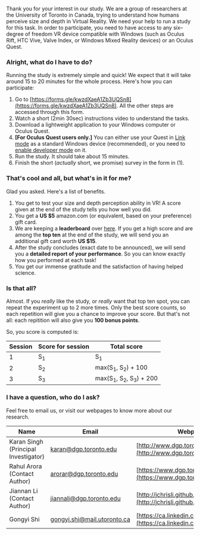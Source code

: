 Thank you for your interest in our study. We are a group of researchers at the University of Toronto in Canada, trying to understand how humans perceive size and depth in Virtual Reality. We need your help to run a study for this task. In order to participate, you need to have access to any six–degree of freedom VR device compatible with Windows (such as Oculus Rift, HTC Vive, Valve Index, or Windows Mixed Reality devices) or an Oculus Quest.

### Alright, what do I have to do?

Running the study is extremely simple and quick! We expect that it will take around 15 to 20 minutes for the whole process. Here's how you can participate:

1. Go to [https://forms.gle/kwzdXaeA1Zb3UQSn8](https://forms.gle/kwzdXaeA1Zb3UQSn8). All the other steps are accessed through this form.
2. Watch a short (2min 30sec) instructions video to understand the tasks.
3. Download a lightweight application to your Windows computer or Oculus Quest.
4. **[For Oculus Quest users only.]** You can either use your Quest in [Link mode](https://www.oculus.com/blog/play-rift-content-on-quest-with-oculus-link-available-now-in-beta/) as a standard Windows device (recommended), or you need to [enable developer mode](https://uploadvr.com/how-to-sideload-apps-oculus-go/) on it.
5. Run the study. It should take about 15 minutes.
6. Finish the short (_actually_ short, we promise) survey in the form in (1).

### That's cool and all, but what's in it for me?

Glad you asked. Here's a list of benefits.

1. You get to test your size and depth perception ability in VR! A score given at the end of the study tells you how well you did.
2. You get a **US $5** amazon.com (or equivalent, based on your preference) gift card.
3. We are keeping a **leaderboard** over [here](https://dgp.toronto.edu/~arorar/leaderboard.htm). If you get a high score and are among the **top ten** at the end of the study, we will send you an additional gift card worth **US $15**.
4. After the study concludes (exact date to be announced), we will send you a **detailed report of your performance**. So you can know exactly how you performed at each task!
5. You get our immense gratitude and the satisfaction of having helped science.

### Is that all?

Almost. If you _really_ like the study, or _really_ want that top ten spot, you can repeat the experiment up to 2 more times. Only the best score counts, so each repetition will give you a chance to improve your score. But that's not all: each repitition will also give you **100 bonus points**.

So, you score is computed is:

| Session  | Score for session  | Total score                                             |
| ---      | ---                | ---                                                     |
| 1        | S<sub>1</sub>      | S<sub>1</sub>                                           |
| 2        | S<sub>2</sub>      | max(S<sub>1</sub>, S<sub>2</sub>) + 100                 |
| 3        | S<sub>3</sub>      | max(S<sub>1</sub>, S<sub>2</sub>, S<sub>3</sub>) + 200  |

### I have a question, who do I ask?

Feel free to email us, or visit our webpages to know more about our research.

| Name                                  | Email                                                             | Webpage                                                   |
| ------------------------------------- | -----------------------------------------------------             | ----------------------------------------        |
| Karan Singh (Principal Investigator)  | [karan@dgp.toronto.edu](mailto:karan@dgp.toronto.edu)             | [http://www.dgp.toronto.edu/~karan/](http://www.dgp.toronto.edu/~karan/) | 
| Rahul Arora (Contact Author)          | [arorar@dgp.toronto.edu](mailto:arorar@dgp.toronto.edu)           | [https://www.dgp.toronto.edu/~arorar/](https://www.dgp.toronto.edu/~arorar/) | 
| Jiannan Li (Contact Author)           | [jiannali@dgp.toronto.edu](mailto:jiannanli@dgp.toronto.edu)      | [http://jchrisli.github.io/](http://jchrisli.github.io/) | 
| Gongyi Shi                            | [gongyi.shi@mail.utoronto.ca](mailto:gongyi.shi@mail.utoronto.ca) | [https://ca.linkedin.com/in/gongyi-shi](https://ca.linkedin.com/in/gongyi-shi) |
